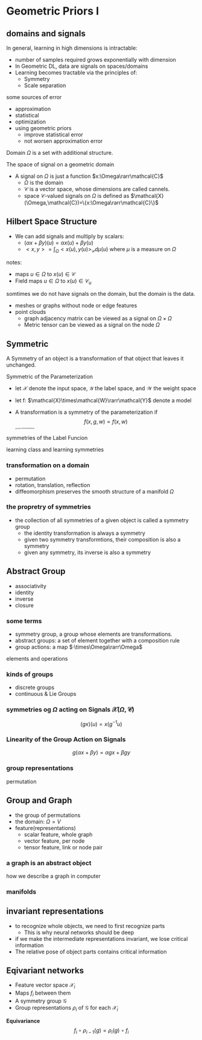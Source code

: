 # Geometric Priors Ⅰ

## domains and signals

In general, learning in high dimensions is intractable:

- number of samples required grows exponentially with dimension
- In Geometric DL, data are signals on spaces/domains
- Learning becomes tractable via the principles of:
  - Symmetry
  - Scale separation

some sources of error

- approximation
- statistical
- optimization
- using geometric priors
  - improve statistical error
  - not worsen approximation error

Domain $\Omega$ is a set with additional structure.

The space of signal on a geometric domain

- A signal on $\Omega$ is just a function $x:\Omega\rarr\mathcal{C}$
  - $\Omega$ is the domain
  - $\mathcal{C}$ is a vector space, whose dimensions are called cannels.
  - space $\mathcal{C}$-valued signals on $\Omega$ is defined as $\mathcal{X}(\Omega,\mathcal{C})=\{x:\Omega\rarr\mathcal{C}\}$

## Hilbert Space Structure

- We can add signals and multiply by scalars:
  - $(\alpha x+\beta y)(u)=\alpha x(u)+\beta y(u)$
  - $<x,y>=\int_{\Omega}<x(u),y(u)>_{\mathcal{C}}d\mu(u)$ where $\mu$ is a measure on $\Omega$

notes:

- maps $u\in \Omega$ to $x(u)\in \mathcal{C}$
- Field maps $u\in \Omega$ to $x(u)\in \mathcal{C}_u$

somtimes we do not have signals on the domain, but the domain is the data.

- meshes or graphs without node or edge features
- point clouds
  - graph adjacency matrix can be viewed as a signal on $\Omega\times\Omega$
  - Metric tensor can be viewed as a signal on the node $\Omega$

## Symmetric

A Symmetry of an object is a transformation of that object that leaves it unchanged.

Symmetric of the Parameterization

- let $\mathcal{X}$ denote the input space, $\mathcal{Y}$ the label space, and $\mathcal{W}$ the weight space

- let f: $\mathcal{X}\times\mathcal{W}\rarr\mathcal{Y}$ denote a model

- A transformation is a symmetry of the parameterization if 
  $$
  f(x,g,w)=f(x,w)
  $$
  <img src="C:\Users\86133\AppData\Roaming\Typora\typora-user-images\image-20250208101842245.png" alt="image-20250208101842245" style="zoom:25%;" />

symmetries of the Label Funcion

learning class and learning symmetries



### transformation on a domain

- permutation
- rotation, translation, reflection
- diffeomorphism preserves the smooth structure of a manifold $\Omega$

### the propretry of symmetries

- the collection of all symmetries of a given object is called a symmetry group
  - the identity transformation is always a symmetry
  - given two symmetry transformtions, their composition is also a symmetry
  - given any symmetry, its inverse is also a symmetry

## Abstract Group

- associativity
- identity
- inverse
- closure

### some terms

- symmetry group, a group whose elements are transformations.
- abstract groups: a set of element together with a composition rule
- group actions: a map $·\times\Omega\rarr\Omega$

elements and operations

### kinds of groups

- discrete groups
- continuous & Lie Groups

### symmetries og $\Omega$ acting on Signals $\mathcal{X}(\Omega,\mathcal{C})$

$$
(gx)(u)=x(g^{-1}u)
$$

### Linearity of the Group Action on Signals

$$
g(\alpha x+\beta y)=\alpha gx+\beta gy
$$

### group representations

permutation

## Group and Graph

- the group of permutations
- the domain: $\Omega=V$
- feature(representations)
  - scalar feature, whole graph
  - vector feature, per node
  - tensor feature, link or node pair

### a graph is an abstract object

how we describe a graph in computer

### manifolds



## invariant representations

- to recognize whole objects, we need to first recognize parts
  - This is why neural networks should be deep
- if we make the intermediate representations invariant, we lose critical information
- The relative pose of object parts contains critical information

## Eqivariant networks

- Feature vector space $\mathcal{X}_i$
- Maps $f_i$ between them
- A symmetry group $\mathscr{G}$
- Group representations $\rho_i$ of $\mathscr{G}$ for each $\mathcal{X}_i$

**Equivariance**
$$
f_i\circ \rho_{i-1}(g)=\rho_i(g)\circ f_i
$$
